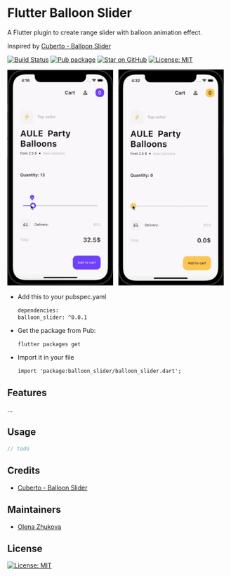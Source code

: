 # Flutter Balloon Slider

A Flutter plugin to create range slider with balloon animation effect.

Inspired by [Cuberto - Balloon Slider](https://dribbble.com/shots/6549207-Balloon-Slider-Control)


[![Build Status](https://github.com/himym1989/baloon-slider-flutter/actions/workflows/ci.yml/badge.svg)](https://github.com/himym1989/baloon-slider-flutter)
[![Pub package](https://img.shields.io/pub/v/balloon_slider.svg)](https://pub.dartlang.org/packages/balloon_slider)
[![Star on GitHub](https://img.shields.io/github/stars/himym1989/baloon-slider-flutter.svg?style=flat&logo=github&colorB=deeppink&label=stars)](https://github.com/himym1989/baloon-slider-flutter)
[![License: MIT](https://img.shields.io/badge/license-MIT-purple.svg)](https://opensource.org/licenses/MIT)


<img src="./screens/1.gif" width="241"> &nbsp; <img src="./screens/2.gif" width="240">


* Add this to your pubspec.yaml
  ```
  dependencies:
  balloon_slider: ^0.0.1
  ```
* Get the package from Pub:
  ```
  flutter packages get
  ```
* Import it in your file
  ```
  import 'package:balloon_slider/balloon_slider.dart';
  ```
## Features

...

## Usage

``` dart
// todo
```

## Credits

 * [Cuberto - Balloon Slider](https://dribbble.com/shots/6549207-Balloon-Slider-Control)

## Maintainers
 
 * [Olena Zhukova](https://github.com/himym1989)
 
## License

 [![License: MIT](https://img.shields.io/badge/license-MIT-purple.svg)](https://opensource.org/licenses/MIT)
